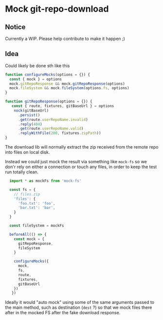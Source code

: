 # Mock git-repo-download

## Notice

Currently a WIP. Please help contribute to make it happen ;)

## Idea

Could likely be done sth like this

```js
function configureMocks(options = {}) {
  const { mock } = options
  mock.gitRepoResponse && mock.gitRepoResponse(options)
  mock.fileSystem && mock.fileSystem(options.fs, options)
}

function gitRepoResponse(options = {}) {
   const { route, fixtures, gitBaseUrl } = options
    nock(gitBaseUrl)
      .persist()
      .get(route.userRepoName.invalid)
      .reply(404)
      .get(route.userRepoName.valid)
      .replyWithFile(200, fixtures.zipPath))
}
```

The download lib will normally extract the zip received from the remote repo into files on local disk.

Instead we could just mock the result via something like `mock-fs` so we don'r rely on either a connection or touch any files, in order to keep the test run totally clean.

```js
  import * as mockFs from 'mock-fs'

  const fs = {
    // files.zip
    'files': {
      'foo.txt': 'foo',
      'bar.txt': 'bar',
    }
  }

  const fileSystem = mockFs

  beforeAll(() => {
    const mock = {
      gitRepoResponse,
      fileSystem
    }

    configureMocks({
      mock,
      fs,
      route,
      fixtures,
      gitBaseUrl
    })
   })
```

Ideally it would "auto mock" using some of the same arguments passed to the main method, such as destination (`dest` ?) so that we mock files there after in the mocked FS after the fake download response.